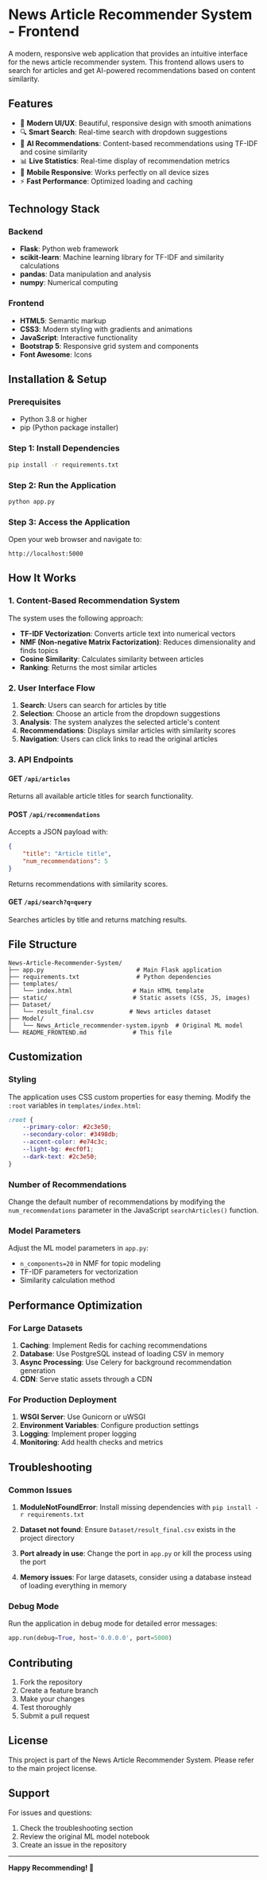 # News Article Recommender System - Frontend

A modern, responsive web application that provides an intuitive interface for the news article recommender system. This frontend allows users to search for articles and get AI-powered recommendations based on content similarity.

## Features

- 🎨 **Modern UI/UX**: Beautiful, responsive design with smooth animations
- 🔍 **Smart Search**: Real-time search with dropdown suggestions
- 🤖 **AI Recommendations**: Content-based recommendations using TF-IDF and cosine similarity
- 📊 **Live Statistics**: Real-time display of recommendation metrics
- 📱 **Mobile Responsive**: Works perfectly on all device sizes
- ⚡ **Fast Performance**: Optimized loading and caching

## Technology Stack

### Backend
- **Flask**: Python web framework
- **scikit-learn**: Machine learning library for TF-IDF and similarity calculations
- **pandas**: Data manipulation and analysis
- **numpy**: Numerical computing

### Frontend
- **HTML5**: Semantic markup
- **CSS3**: Modern styling with gradients and animations
- **JavaScript**: Interactive functionality
- **Bootstrap 5**: Responsive grid system and components
- **Font Awesome**: Icons

## Installation & Setup

### Prerequisites
- Python 3.8 or higher
- pip (Python package installer)

### Step 1: Install Dependencies
```bash
pip install -r requirements.txt
```

### Step 2: Run the Application
```bash
python app.py
```

### Step 3: Access the Application
Open your web browser and navigate to:
```
http://localhost:5000
```

## How It Works

### 1. Content-Based Recommendation System
The system uses the following approach:
- **TF-IDF Vectorization**: Converts article text into numerical vectors
- **NMF (Non-negative Matrix Factorization)**: Reduces dimensionality and finds topics
- **Cosine Similarity**: Calculates similarity between articles
- **Ranking**: Returns the most similar articles

### 2. User Interface Flow
1. **Search**: Users can search for articles by title
2. **Selection**: Choose an article from the dropdown suggestions
3. **Analysis**: The system analyzes the selected article's content
4. **Recommendations**: Displays similar articles with similarity scores
5. **Navigation**: Users can click links to read the original articles

### 3. API Endpoints

#### GET `/api/articles`
Returns all available article titles for search functionality.

#### POST `/api/recommendations`
Accepts a JSON payload with:
```json
{
    "title": "Article title",
    "num_recommendations": 5
}
```
Returns recommendations with similarity scores.

#### GET `/api/search?q=query`
Searches articles by title and returns matching results.

## File Structure

```
News-Article-Recommender-System/
├── app.py                          # Main Flask application
├── requirements.txt                # Python dependencies
├── templates/
│   └── index.html                 # Main HTML template
├── static/                        # Static assets (CSS, JS, images)
├── Dataset/
│   └── result_final.csv          # News articles dataset
├── Model/
│   └── News_Article_recommender-system.ipynb  # Original ML model
└── README_FRONTEND.md             # This file
```

## Customization

### Styling
The application uses CSS custom properties for easy theming. Modify the `:root` variables in `templates/index.html`:

```css
:root {
    --primary-color: #2c3e50;
    --secondary-color: #3498db;
    --accent-color: #e74c3c;
    --light-bg: #ecf0f1;
    --dark-text: #2c3e50;
}
```

### Number of Recommendations
Change the default number of recommendations by modifying the `num_recommendations` parameter in the JavaScript `searchArticles()` function.

### Model Parameters
Adjust the ML model parameters in `app.py`:
- `n_components=20` in NMF for topic modeling
- TF-IDF parameters for vectorization
- Similarity calculation method

## Performance Optimization

### For Large Datasets
1. **Caching**: Implement Redis for caching recommendations
2. **Database**: Use PostgreSQL instead of loading CSV in memory
3. **Async Processing**: Use Celery for background recommendation generation
4. **CDN**: Serve static assets through a CDN

### For Production Deployment
1. **WSGI Server**: Use Gunicorn or uWSGI
2. **Environment Variables**: Configure production settings
3. **Logging**: Implement proper logging
4. **Monitoring**: Add health checks and metrics

## Troubleshooting

### Common Issues

1. **ModuleNotFoundError**: Install missing dependencies with `pip install -r requirements.txt`

2. **Dataset not found**: Ensure `Dataset/result_final.csv` exists in the project directory

3. **Port already in use**: Change the port in `app.py` or kill the process using the port

4. **Memory issues**: For large datasets, consider using a database instead of loading everything in memory

### Debug Mode
Run the application in debug mode for detailed error messages:
```python
app.run(debug=True, host='0.0.0.0', port=5000)
```

## Contributing

1. Fork the repository
2. Create a feature branch
3. Make your changes
4. Test thoroughly
5. Submit a pull request

## License

This project is part of the News Article Recommender System. Please refer to the main project license.

## Support

For issues and questions:
1. Check the troubleshooting section
2. Review the original ML model notebook
3. Create an issue in the repository

---

**Happy Recommending! 🚀** 